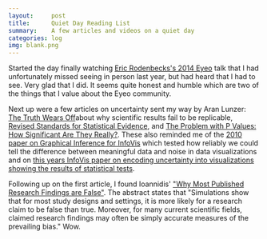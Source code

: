 ```yaml
---
layout:     post
title:      Quiet Day Reading List
summary:    A few articles and videos on a quiet day
categories: log
img: blank.png
---
```


Started the day finally watching [Eric Rodenbecks's 2014 Eyeo](http://vimeo.com/112308535) talk that I had unfortunately missed seeing in person last year, but had heard that I had to see.  Very glad that I did.  It seems quite honest and humble which are two of the things that I value about the Eyeo community. 

Next up were a few articles on uncertainty sent my way by Aran Lunzer: [The Truth Wears Off](http://www.newyorker.com/magazine/2010/12/13/the-truth-wears-off)about why scientific results fail to be replicable, [Revised Standards for Statistical Evidence](http://www.pnas.org/content/110/48/19313.full), and [The Problem with P Values: How Significant Are They Really?](http://phys.org/wire-news/145707973/the-problem-with-p-values-how-significant-are-they-really.html). These also reminded me of the [2010 paper on Graphical Inference for InfoVis](http://vita.had.co.nz/papers/inference-infovis.html) which tested how reliably we could tell the difference between meaningful data and noise in data visualizations and on [this years InfoVis paper on encoding uncertainty into visualizations showing the results of statistical tests](http://www.google.com/url?sa=t&rct=j&q=&esrc=s&source=web&cd=1&cad=rja&uact=8&ved=0CCAQFjAA&url=http%3A%2F%2Fgraphics.cs.wisc.edu%2FPapers%2F2014%2FCG14%2FPreprint.pdf&ei=XB_AVP3FCI3ZoASrg4HQDg&usg=AFQjCNEff-tfpi1KfGtbpEaGWT1uJurJsw&sig2=Dnd_AEwqBZIUCpCFXA4s4A).

Following up on the first article, I found Ioannidis' ["Why Most Published Research Findings are False"](http://journals.plos.org/plosmedicine/article?id=10.1371/journal.pmed.0020124). The abstract states that "Simulations show that for most study designs and settings, it is more likely for a research claim to be false than true. Moreover, for many current scientific fields, claimed research findings may often be simply accurate measures of the prevailing bias."  Wow.







